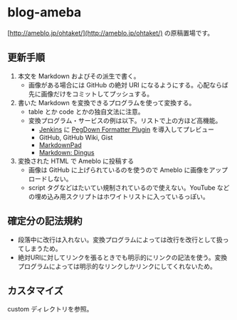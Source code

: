 blog-ameba
==========

[http://ameblo.jp/ohtaket/](http://ameblo.jp/ohtaket/) の原稿置場です。

更新手順
--------

1. 本文を Markdown およびその派生で書く。
    * 画像がある場合には GitHub の絶対 URI になるようにする。心配ならば先に画像だけをコミットしてプッシュする。
1. 書いた Markdown を変換できるプログラムを使って変換する。
    * table とか code とかの独自文法に注意。
    * 変換プログラム・サービスの例は以下。リストで上の方ほど高機能。
        * [Jenkins](https://jenkins-ci.org/) に [PegDown Formatter Plugin](https://wiki.jenkins-ci.org/display/JENKINS/PegDown+Formatter+Plugin) を導入してプレビュー
        * GitHub, GitHub Wiki, Gist
        * [MarkdownPad](http://markdownpad.com/)
        * [Markdown: Dingus](http://daringfireball.net/projects/markdown/dingus)
1. 変換された HTML で Ameblo に投稿する
    * 画像は GitHub に上げられているのを使うので Ameblo に画像をアップロードしない。
    * script タグなどはたいてい規制されているので使えない。YouTube などの埋め込み用スクリプトはホワイトリストに入っているっぽい。

確定分の記法規約
----------------

* 段落中に改行は入れない。変換プログラムによっては改行を改行として扱ってしまうため。
* 絶対URIに対してリンクを張るときでも明示的にリンクの記法を使う。変換プログラムによっては明示的なリンクしかリンクにしてくれないため。

カスタマイズ
------------

custom ディレクトリを参照。

